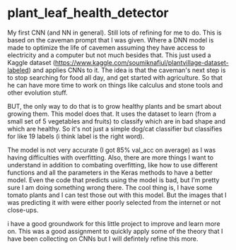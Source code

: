 # plant_leaf_health_detector
My first CNN (and NN in general). Still lots of refining for me to do. This is based on the caveman prompt that I was given. Where a DNN model is made to optimize the life of cavemen assuming they have access to electricity and a computer but not much besides that. 
This  just used a Kaggle dataset (https://www.kaggle.com/soumiknafiul/plantvillage-dataset-labeled) and applies CNNs to it. The idea is that the caveman's next step is to stop searching for food all day, and get started with agriculture. So that he can have more time to work on things like calculus and stone tools and other evolution stuff.

BUT, the only way to do that is to grow healthy plants and be smart about growing them. This model does that. It uses the dataset to learn (from a small set of 5 vegetables and fruits) to classify which  are in bad shape and which are healthy. So it's not just a simple dog/cat classifier but classifies for  like 19 labels (i think label is the right word).

The model is not very accurate (I got 85% val_acc on average) as I was having difficulties with overfitting. Also, there are more things I want to understand in addition to combating overfitting, like how to use different functions and all the parameters in the Keras methods to have a better model. Even the code that predicts using the model is bad, but I'm pretty sure I am doing something wrong there. The cool thing is, I have some tomato plants and I can test those out with this model. But the images that I was predicting it with were either poorly selected from the internet or not close-ups. 


i have a good groundwork for this little project to improve and learn more on. This was a good assignment to quickly apply some of the theory that I have been collecting on CNNs but I will defintely refine this more. 
